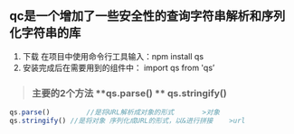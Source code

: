 
##    qc是一个增加了一些安全性的查询字符串解析和序列化字符串的库


1. 下载   在项目中使用命令行工具输入：npm install qs
2. 安装完成后在需要用到的组件中：      import qs from  'qs’
> ###   主要的**2**个方法   **qs.parse() **   **qs.stringify()**

```js
qs.parse()         //是将URL解析成对象的形式       >对象
qs.stringify() //是将对象 序列化成URL的形式，以&进行拼接    >url
```

